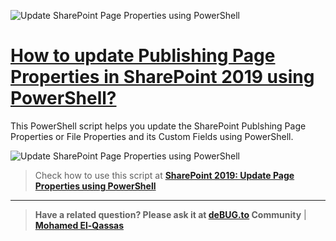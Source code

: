 ![Update SharePoint Page Properties using PowerShell](https://user-images.githubusercontent.com/49816567/190545840-636a8728-cacb-4b72-b02d-7ca98b9fbabc.png)

# [How to update Publishing Page Properties in SharePoint 2019 using PowerShell?](https://spgeeks.devoworx.com/update-page-properties-powershell-sharepoint-2019/)

This PowerShell script helps you update the SharePoint Publshing Page Properties or File Properties and its Custom Fields using PowerShell.

![Update SharePoint Page Properties using PowerShell](https://spgeeks.devoworx.com/wp-content/uploads/2022/09/Update-file-Properties-PowerShell-in-SharePoint-2019.png)
 
 
 
> Check how to use this script at **[SharePoint 2019: Update Page Properties using PowerShell](https://spgeeks.devoworx.com/update-page-properties-powershell-sharepoint-2019)**

--------------
> **Have a related question? Please ask it at [deBUG.to](https://deBUG.to) Community** | **[Mohamed El-Qassas](https://devoworx.com)**
